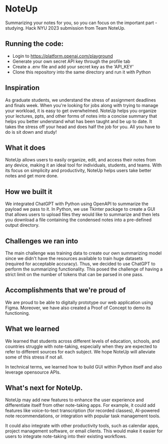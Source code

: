 # NoteUp
Summarizing your notes for you, so you can focus on the important part - studying.
Hack NYU 2023 submission from Team NoteUp.

## Running the code:
- Login to https://platform.openai.com/playground
- Generate your own secret API key through the profile tab
- Create a .env file and add your secret key as the 'API_KEY'
- Clone this repository into the same directory and run it with Python

## Inspiration
As graduate students, we understand the stress of assignment deadlines and finals week. When you're looking for jobs along with trying to manage your workload, it is easy to get overwhelmed. NoteUp helps you organize your lectures, ppts, and other forms of notes into a concise summary that helps you better understand what has been taught and be up to date. It takes the stress off your head and does half the job for you. All you have to do is sit down and study!

## What it does
NoteUp allows users to easily organize, edit, and access their notes from any device, making it an ideal tool for individuals, students, and teams. With its focus on simplicity and productivity, NoteUp helps users take better notes and get more done.

## How we built it
We integrated ChatGPT with Python using OpenAPI to summarize the payload we pass to it. In Python, we use Tkinter package to create a GUI that allows users to upload files they would like to summarize and then lets you download a file containing the condensed notes into a pre-defined output directory.

## Challenges we ran into
The main challenge was training data to create our own summarizing model since we didn't have the resources available to train huge datasets (required for acceptable accuracy). Thus, we decided to use ChatGPT to perform the summarizing functionality. This posed the challenge of having a strict limit on the number of tokens that can be parsed in one pass.

## Accomplishments that we're proud of
We are proud to be able to digitally prototype our web application using Figma. Moreover, we have also created a Proof of Concept to demo its functioning.

## What we learned
We learned that students across different levels of education, schools, and countries struggle with note-taking, especially when they are expected to refer to different sources for each subject. We hope NoteUp will alleviate some of this stress if not all.

In technical terms, we learned how to build GUI within Python itself and also leverage opensource APIs.

## What's next for NoteUp.
NoteUp may add new features to enhance the user experience and differentiate itself from other note-taking apps. For example, it could add features like voice-to-text transcription (for recorded classes), AI-powered note recommendations, or integration with popular task management tools.

It could also integrate with other productivity tools, such as calendar apps, project management software, or email clients. This would make it easier for users to integrate note-taking into their existing workflows.


